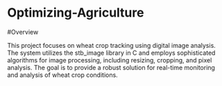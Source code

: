# Optimizing-Agriculture

#Overview

This project focuses on wheat crop tracking using digital image analysis. The system utilizes the stb_image library in C and employs sophisticated algorithms for image processing, including resizing, cropping, and pixel analysis. The goal is to provide a robust solution for real-time monitoring and analysis of wheat crop conditions.
